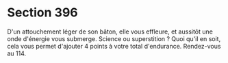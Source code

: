 # Section 396

D'un attouchement léger de son bâton, elle vous effleure, et 
aussitôt une onde d'énergie vous submerge. Science ou 
superstition ? Quoi qu'il en soit, cela vous permet d'ajouter 4 
points à votre total d'endurance. Rendez-vous au 114.